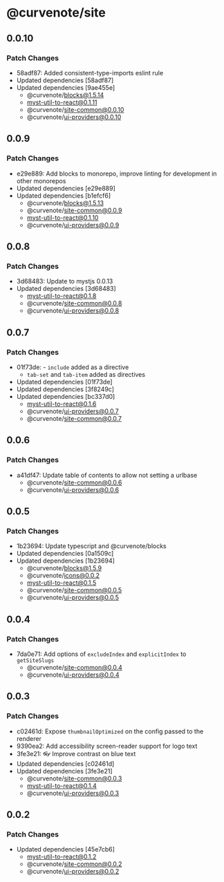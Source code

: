 # @curvenote/site

## 0.0.10

### Patch Changes

- 58adf87: Added consistent-type-imports eslint rule
- Updated dependencies [58adf87]
- Updated dependencies [9ae455e]
  - @curvenote/blocks@1.5.14
  - myst-util-to-react@0.1.11
  - @curvenote/site-common@0.0.10
  - @curvenote/ui-providers@0.0.10

## 0.0.9

### Patch Changes

- e29e889: Add blocks to monorepo, improve linting for development in other monorepos
- Updated dependencies [e29e889]
- Updated dependencies [b1efcf6]
  - @curvenote/blocks@1.5.13
  - @curvenote/site-common@0.0.9
  - myst-util-to-react@0.1.10
  - @curvenote/ui-providers@0.0.9

## 0.0.8

### Patch Changes

- 3d68483: Update to mystjs 0.0.13
- Updated dependencies [3d68483]
  - myst-util-to-react@0.1.8
  - @curvenote/site-common@0.0.8
  - @curvenote/ui-providers@0.0.8

## 0.0.7

### Patch Changes

- 01f73de: - `include` added as a directive
  - `tab-set` and `tab-item` added as directives
- Updated dependencies [01f73de]
- Updated dependencies [3f8249c]
- Updated dependencies [bc337d0]
  - myst-util-to-react@0.1.6
  - @curvenote/ui-providers@0.0.7
  - @curvenote/site-common@0.0.7

## 0.0.6

### Patch Changes

- a41df47: Update table of contents to allow not setting a urlbase
  - @curvenote/site-common@0.0.6
  - @curvenote/ui-providers@0.0.6

## 0.0.5

### Patch Changes

- 1b23694: Update typescript and @curvenote/blocks
- Updated dependencies [0a1509c]
- Updated dependencies [1b23694]
  - @curvenote/blocks@1.5.9
  - @curvenote/icons@0.0.2
  - myst-util-to-react@0.1.5
  - @curvenote/site-common@0.0.5
  - @curvenote/ui-providers@0.0.5

## 0.0.4

### Patch Changes

- 7da0e71: Add options of `excludeIndex` and `explicitIndex` to `getSiteSlugs`
  - @curvenote/site-common@0.0.4
  - @curvenote/ui-providers@0.0.4

## 0.0.3

### Patch Changes

- c02461d: Expose `thumbnailOptimized` on the config passed to the renderer
- 9390ea2: Add accessibility screen-reader support for logo text
- 3fe3e21: 👓 Improve contrast on blue text
- Updated dependencies [c02461d]
- Updated dependencies [3fe3e21]
  - @curvenote/site-common@0.0.3
  - myst-util-to-react@0.1.4
  - @curvenote/ui-providers@0.0.3

## 0.0.2

### Patch Changes

- Updated dependencies [45e7cb6]
  - myst-util-to-react@0.1.2
  - @curvenote/site-common@0.0.2
  - @curvenote/ui-providers@0.0.2
